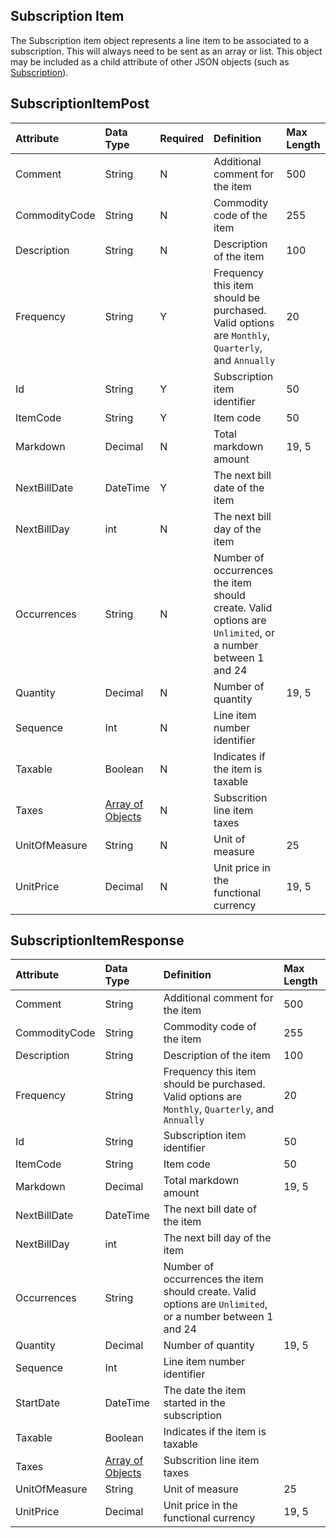 ## Subscription Item
The Subscription item object represents a line item to be associated to a subscription. This will always need to be sent as an array or list. This object may be included as a child attribute of other JSON objects (such as [Subscription](Subscription.md)).

## SubscriptionItemPost
| Attribute | Data Type | Required | Definition | Max Length |
| :----------- | :--------- | :--------- | :--------- | :--------- |
| Comment | String | N | Additional comment for the item | 500 |
| CommodityCode | String | N | Commodity code of the item | 255 |
| Description | String | N | Description of the item | 100 |
| Frequency | String | Y | Frequency this item should be purchased. Valid options are ``Monthly``, ``Quarterly``, and ``Annually`` | 20 |
| Id | String | Y | Subscription item identifier | 50 |
| ItemCode | String | Y | Item code | 50 |
| Markdown | Decimal | N | Total markdown amount | 19, 5 |
| NextBillDate | DateTime | Y | The next bill date of the item |  |
| NextBillDay | int | N | The next bill day of the item |  |
| Occurrences | String | N | Number of occurrences the item should create. Valid options are ``Unlimited``, or a number between 1 and 24 |  |
| Quantity | Decimal | N | Number of quantity | 19, 5 |
| Sequence | Int | N | Line item number identifier |  |
| Taxable | Boolean | N | Indicates if the item is taxable |  |
| Taxes | [Array of Objects](SubscriptionItemTax.md) | N | Subscrition line item taxes |  |
| UnitOfMeasure | String | N | Unit of measure | 25 |
| UnitPrice | Decimal | N | Unit price in the functional currency | 19, 5 |


## SubscriptionItemResponse
| Attribute | Data Type | Definition | Max Length |
| :----------- | :--------- | :--------- | :--------- |
| Comment | String | Additional comment for the item | 500 |
| CommodityCode | String | Commodity code of the item | 255 |
| Description | String | Description of the item | 100 |
| Frequency | String | Frequency this item should be purchased. Valid options are ``Monthly``, ``Quarterly``, and ``Annually`` | 20 |
| Id | String | Subscription item identifier | 50 |
| ItemCode | String | Item code | 50 |
| Markdown | Decimal | Total markdown amount | 19, 5 |
| NextBillDate | DateTime | The next bill date of the item |  |
| NextBillDay | int | The next bill day of the item |  |
| Occurrences | String | Number of occurrences the item should create. Valid options are ``Unlimited``, or a number between 1 and 24 |  |
| Quantity | Decimal | Number of quantity | 19, 5 |
| Sequence | Int | Line item number identifier |  |
| StartDate | DateTime | The date the item started in the subscription |  |
| Taxable | Boolean | Indicates if the item is taxable |  |
| Taxes | [Array of Objects](SubscriptionItemTax.md) | Subscrition line item taxes |  |
| UnitOfMeasure | String | Unit of measure | 25 |
| UnitPrice | Decimal | Unit price in the functional currency | 19, 5 |
